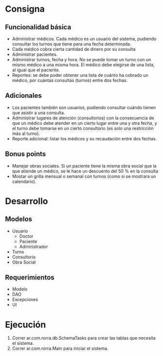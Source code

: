 # Consigna

## Funcionalidad básica

- Administrar médicos. Cada médico es un usuario del sistema, pudiendo consultar los turnos que tiene para una 
  fecha determinada.
- Cada médico cobra cierta cantidad de dinero por su consulta
- Administrar pacientes.
- Administrar turnos, fecha y hora. No se puede tomar un turno con un mismo
  médico a una misma hora. El médico debe elegirse de una lista, al igual que el
  paciente.
- Reportes: se debe poder obtener una lista de cuánto ha cobrado un médico, por
  cuántas consultas (turnos) entre dos fechas.

## Adicionales

- Los pacientes también son usuarios, pudiendo consultar cuándo tienen que asistir
  a una consulta.
- Administrar lugares de atención (consultorios) con la consecuencia de que un
  médico debe atender en un cierto lugar entre una y otra fecha, y el turno debe
  tomarse en un cierto consultorio (es solo una restricción más al turno).
- Reporte adicional: listar los médicos y su recaudación entre dos fechas.

## Bonus points

- Manejar obras sociales. Si un paciente tiene la misma obra social que la que
  atiende un médico, se le hace un descuento del 50 % en la consulta
- Mostar un grilla mensual o semanal con turnos (como si se mostrara un
  calendario).

# Desarrollo

## Modelos
- Usuario
  - Doctor
  - Paciente
  - Administrador
- Turno
- Consultorio
- Obra Social

## Requerimientos
- Modelo
- DAO
- Excepciones
- UI

# Ejecución

1. Correr ar.com.rorra.db.SchemaTasks para crear las tablas que necesita el sistema.
2. Correr ar.com.rorra.Main para iniciar el sistema.